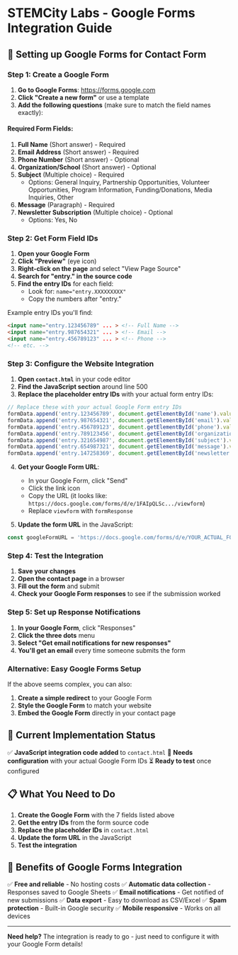 # STEMCity Labs - Google Forms Integration Guide

## 🚀 Setting up Google Forms for Contact Form

### Step 1: Create a Google Form

1. **Go to Google Forms**: https://forms.google.com
2. **Click "Create a new form"** or use a template
3. **Add the following questions** (make sure to match the field names exactly):

#### Required Form Fields:
1. **Full Name** (Short answer) - Required
2. **Email Address** (Short answer) - Required  
3. **Phone Number** (Short answer) - Optional
4. **Organization/School** (Short answer) - Optional
5. **Subject** (Multiple choice) - Required
   - Options: General Inquiry, Partnership Opportunities, Volunteer Opportunities, Program Information, Funding/Donations, Media Inquiries, Other
6. **Message** (Paragraph) - Required
7. **Newsletter Subscription** (Multiple choice) - Optional
   - Options: Yes, No

### Step 2: Get Form Field IDs

1. **Open your Google Form**
2. **Click "Preview"** (eye icon)
3. **Right-click on the page** and select "View Page Source"
4. **Search for "entry." in the source code**
5. **Find the entry IDs** for each field:
   - Look for: `name="entry.XXXXXXXXX"`
   - Copy the numbers after "entry."

Example entry IDs you'll find:
```html
<input name="entry.123456789" ... > <!-- Full Name -->
<input name="entry.987654321" ... > <!-- Email -->
<input name="entry.456789123" ... > <!-- Phone -->
<!-- etc. -->
```

### Step 3: Configure the Website Integration

1. **Open `contact.html`** in your code editor
2. **Find the JavaScript section** around line 500
3. **Replace the placeholder entry IDs** with your actual form entry IDs:

```javascript
// Replace these with your actual Google Form entry IDs
formData.append('entry.123456789', document.getElementById('name').value);        // Full Name
formData.append('entry.987654321', document.getElementById('email').value);       // Email
formData.append('entry.456789123', document.getElementById('phone').value);       // Phone
formData.append('entry.789123456', document.getElementById('organization').value); // Organization
formData.append('entry.321654987', document.getElementById('subject').value);     // Subject
formData.append('entry.654987321', document.getElementById('message').value);     // Message
formData.append('entry.147258369', document.getElementById('newsletter').checked ? 'Yes' : 'No'); // Newsletter
```

4. **Get your Google Form URL**:
   - In your Google Form, click "Send"
   - Click the link icon
   - Copy the URL (it looks like: `https://docs.google.com/forms/d/e/1FAIpQLSc.../viewform`)
   - Replace `viewform` with `formResponse`

5. **Update the form URL** in the JavaScript:
```javascript
const googleFormURL = 'https://docs.google.com/forms/d/e/YOUR_ACTUAL_FORM_ID/formResponse';
```

### Step 4: Test the Integration

1. **Save your changes**
2. **Open the contact page** in a browser
3. **Fill out the form** and submit
4. **Check your Google Form responses** to see if the submission worked

### Step 5: Set up Response Notifications

1. **In your Google Form**, click "Responses"
2. **Click the three dots** menu
3. **Select "Get email notifications for new responses"**
4. **You'll get an email** every time someone submits the form

### Alternative: Easy Google Forms Setup

If the above seems complex, you can also:

1. **Create a simple redirect** to your Google Form
2. **Style the Google Form** to match your website
3. **Embed the Google Form** directly in your contact page

## 🔧 Current Implementation Status

✅ **JavaScript integration code added** to `contact.html`
🔄 **Needs configuration** with your actual Google Form IDs
⏳ **Ready to test** once configured

## 📋 What You Need to Do

1. **Create the Google Form** with the 7 fields listed above
2. **Get the entry IDs** from the form source code
3. **Replace the placeholder IDs** in `contact.html`
4. **Update the form URL** in the JavaScript
5. **Test the integration**

## 🎯 Benefits of Google Forms Integration

✅ **Free and reliable** - No hosting costs
✅ **Automatic data collection** - Responses saved to Google Sheets
✅ **Email notifications** - Get notified of new submissions
✅ **Data export** - Easy to download as CSV/Excel
✅ **Spam protection** - Built-in Google security
✅ **Mobile responsive** - Works on all devices

---

**Need help?** The integration is ready to go - just need to configure it with your Google Form details!
